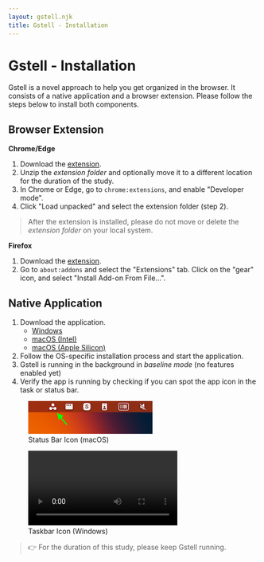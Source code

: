 ```yaml
---
layout: gstell.njk
title: Gstell - Installation
---
```


# Gstell - Installation
Gstell is a novel approach to help you get organized in the browser. It consists of a native application and a browser extension. Please follow the steps below to install both components.

##  Browser Extension

**Chrome/Edge**
1. Download the [extension](/public/assets/gstell-browser-extension-chromium-4.0.0.zip).
2. Unzip the *extension folder* and optionally move it to a different location for the duration of the study.
3. In Chrome or Edge, go to `chrome:extensions`, and enable "Developer mode".
4. Click "Load unpacked" and select the extension folder (step 2).

> After the extension is installed, please do not move or delete the *extension folder* on your local system.

**Firefox**
1. Download the [extension](/public/assets/gstell-browser-extension-firefox-4.0.1.xpi).
2. Go to `about:addons` and select the "Extensions" tab. Click on the "gear" icon, and select "Install Add-on From File...".

## Native Application
1. Download the application.
   - [Windows](https://context-electron-updater.vercel.app/download/exe)
   - [macOS (Intel)](https://context-electron-updater.vercel.app/download/dmg)
   - [macOS (Apple Silicon)](https://context-electron-updater.vercel.app/download/dmg_arm64)
2. Follow the OS-specific installation process and start the application.
3. Gstell is running in the background in *baseline mode* (no features enabled yet)
4. Verify the app is running by checking if you can spot the app icon in the task or status bar. <br>

<figure>
  <img src="/public/img/status-bar-icon.png" alt="Status Bar Icon" style="width:auto">
  <figcaption>Status Bar Icon (macOS)</figcaption>
</figure>
<figure>
  <video src="/public/img/taskbar-icon.mp4" type="video/mp4" alt="Taskbar" style="width:auto" autoplay loop></video>
  <figcaption>Taskbar Icon (Windows)</figcaption>
</figure>  

> 👉 For the duration of this study, please keep Gstell running.

<br><br><br>

